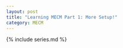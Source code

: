 ```yaml
---
layout: post
title: "Learning MECM Part 1: More Setup!"
category: MECM
---
```


{% include series.md %}
